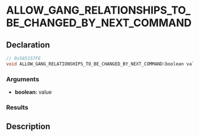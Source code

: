# ALLOW_GANG_RELATIONSHIPS_TO_BE_CHANGED_BY_NEXT_COMMAND

## Declaration
```cpp
// 0x585157FE
void ALLOW_GANG_RELATIONSHIPS_TO_BE_CHANGED_BY_NEXT_COMMAND(boolean value);
```

### Arguments
- **boolean:** value

### Results

## Description
